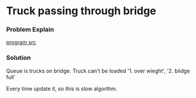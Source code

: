 # Truck passing through bridge

### Problem Explain

[program src](https://programmers.co.kr/learn/courses/30/lessons/42583)

### Solution

Queue is trucks on bridge. Truck can't be loaded '1. over wieght', '2. biidge full'

Every time update it, so this is slow algorthm.